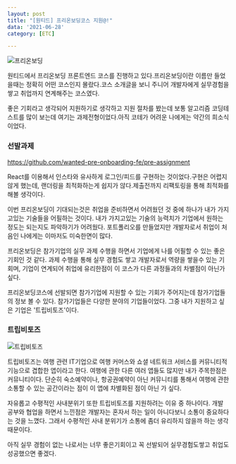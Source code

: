 ```yaml
---
layout: post
title: "[원티드] 프리온보딩코스 지원@!"
data: '2021-06-28'
category: [ETC]

---
```


![프리온보딩](https://static.wanted.co.kr/images/wantedplus_event/preonboarding/p18_frontend/main_img.png)


원티드에서 프리온보딩 프론트엔드 코스를 진행하고 있다.프리온보딩이란 이름만 들었을때는 정확히 어떤 코스인지 몰랐다.코스 소개글을 보니 주니어 개발자에게 실무경험을 쌓고 취업까지 연계해주는 코스였다.

좋은 기회라고 생각되어 지원하기로 생각하고 지원 절차를 봤는데 보통 알고리즘 코딩테스트를 많이 보는데 여기는 과제전형이었다.아직 코테가 어려운 나에게는 약간의 희소식이었다.


### 선발과제

<a href="https://github.com/wanted-pre-onboarding-fe/pre-assignment" target='_blank'>https://github.com/wanted-pre-onboarding-fe/pre-assignment</a>


React를 이용해서 인스타와 유사하게 로그인/피드를 구현하는 것이었다.구현은 어렵지 않게 했는데, 랜더링을 최적화하는게 쉽지가 않다.제출전까지 리팩토링을 통해 최적화를 해볼 생각이다.

이번 프리온보딩이 기대되는것은 취업을 준비하면서 어려웠던 것 중에 하나가 내가 가지고있는 기술들을 어필하는 것이다. 내가 가지고있는 기술의 능력치가 기업에서 원하는 정도는 되는지도 파악하기가 어려웠다. 포트폴리오를 만들었지만 개발자로서 취업이 처음인 나에게는 이마저도 미숙한면이 많다.

프리온보딩은 참가기업의 실무 과제 수행을 하면서 기업에게 나를 어필할 수 있는 좋은 기회인 것 같다. 과제 수행을 통해 실무 경험도 쌓고 개발자로서 역량을 쌓을수 있는 기회며, 기업이 연계되어 취업에 유리한점이 이 코스가 다른 과정들과의 차별점이 아닌가 싶다.

프리온보딩코스에 선발되면 참가기업에 지원할 수 있는 기회가 주어지는데 참가기업들의 정보 볼 수 있다. 참가기업들은 다양한 분야의 기업들이었다. 그중 내가 지원하고 싶은 기업은 '트립비토즈'이다.

### 트립비토즈

![트립비토즈](https://static.wanted.co.kr/images/wantedplus_event/preonboarding/p18_frontend/company_09.jpg)

트립비토즈는 여행 관련 IT기업으로 여행 커머스와 쇼셜 네트워크 서비스를 커뮤니티적 기능으로 겹합한 앱이라고 한다. 여행에 관한 다른 여러 앱들도 많지만 내가 주목한점은 커뮤니티이다. 단순히 숙소예약이나, 항공권예약이 아닌 커뮤니티를 통해서 여행에 관한 소통할 수 있는 공간이라는 점이 이 앱에 차별화된 점이 아닌 가 싶다.


자유롭고 수평적인 사내분위기 또한 트립비토즈를 지원하려는 이유 중 하나이다. 개발 공부와 협업을 하면서 느낀점은 개발자는 혼자서 하는 일이 아니다보니 소통이 중요하다는 것을 느꼈다. 그래서 수평적인 사내 분위기가 소통에 좀더 유리하지 않을까 하는 생각때문이다.


아직 실무 경험이 없는 나로서는 너무 좋은기회이고 꼭 선발되어 실무경험도쌓고 취업도 성공했으면 좋겠다.

